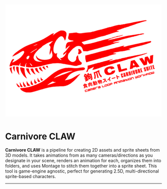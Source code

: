 
# ![CarnivoreSuite CLAW](./Resources/CLAW2.png)

# Carnivore CLAW

**Carnivore CLAW** is a pipeline for creating 2D assets and sprite sheets from 3D models. It takes animations from as many cameras/directions as you designate in your scene, renders an animation for each, organizes them into folders, and uses Montage to stitch them together into a sprite sheet. This tool is game-engine agnostic, perfect for generating 2.5D, multi-directional sprite-based characters.

---


